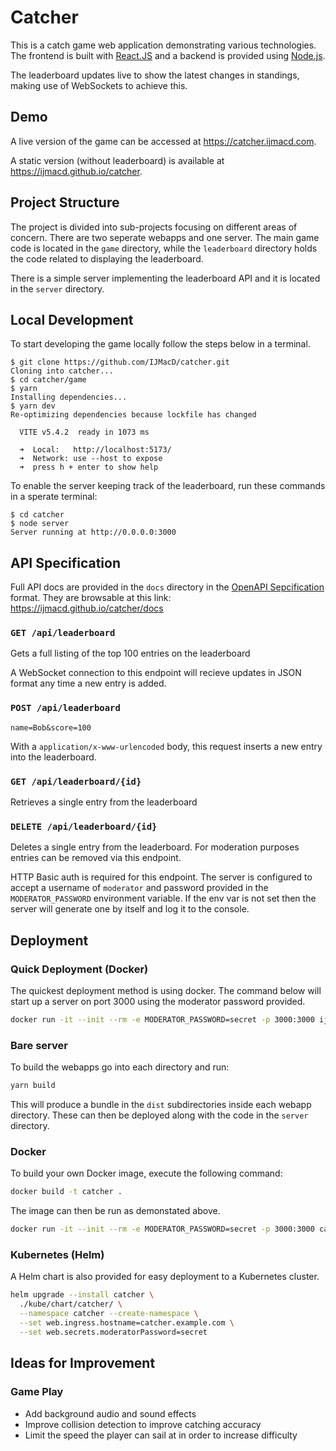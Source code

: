 # Catcher

This is a catch game web application demonstrating various technologies. The
frontend is built with [React.JS](https://react.dev) and a backend is provided
using [Node.js](https://nodejs.org).

The leaderboard updates live to show the latest changes in standings, making use
of WebSockets to achieve this.

## Demo

A live version of the game can be accessed at https://catcher.ijmacd.com.

A static version (without leaderboard) is available at https://ijmacd.github.io/catcher.

## Project Structure

The project is divided into sub-projects focusing on different areas of concern. There are two seperate webapps and one server.
The main game code is located in the `game` directory, while the `leaderboard`
directory holds the code related to displaying the leaderboard.

There is a simple server implementing the leaderboard API and it is located in
the `server` directory.

## Local Development

To start developing the game locally follow the steps below in a terminal.

```console
$ git clone https://github.com/IJMacD/catcher.git
Cloning into catcher...
$ cd catcher/game
$ yarn
Installing dependencies...
$ yarn dev
Re-optimizing dependencies because lockfile has changed

  VITE v5.4.2  ready in 1073 ms

  ➜  Local:   http://localhost:5173/
  ➜  Network: use --host to expose
  ➜  press h + enter to show help
```

To enable the server keeping track of the leaderboard, run these commands in a
sperate terminal:

```console
$ cd catcher
$ node server
Server running at http://0.0.0.0:3000
```

## API Specification

Full API docs are provided in the `docs` directory in the
[OpenAPI Sepcification](https://swagger.io/specification/) format. They are browsable at this link: https://ijmacd.github.io/catcher/docs

### `GET /api/leaderboard`
Gets a full listing of the top 100 entries on the leaderboard

A WebSocket connection to this endpoint will recieve updates in JSON format any time a new entry is added.

### `POST /api/leaderboard`
```
name=Bob&score=100
```
With a `application/x-www-urlencoded` body, this request inserts a new entry into the leaderboard.

### `GET /api/leaderboard/{id}`

Retrieves a single entry from the leaderboard

### `DELETE /api/leaderboard/{id}`

Deletes a single entry from the leaderboard. For moderation purposes entries can be removed via this endpoint.

HTTP Basic auth is required for this endpoint. The server is configured to accept a username of `moderator` and password provided in the `MODERATOR_PASSWORD` environment variable. If the env var is not set then the server will generate one by itself and log it to the console.

## Deployment

### Quick Deployment (Docker)

The quickest deployment method is using docker. The command below will start up a server on port 3000 using the moderator password provided.

```bash
docker run -it --init --rm -e MODERATOR_PASSWORD=secret -p 3000:3000 ijmacd/catcher:latest
```

### Bare server

To build the webapps go into each directory and run:

```bash
yarn build
```

This will produce a bundle in the `dist` subdirectories inside each webapp directory. These can then be deployed along with the code in the `server` directory.

### Docker

To build your own Docker image, execute the following command:

```bash
docker build -t catcher .
```

The image can then be run as demonstated above.

```bash
docker run -it --init --rm -e MODERATOR_PASSWORD=secret -p 3000:3000 catcher
```

### Kubernetes (Helm)

A Helm chart is also provided for easy deployment to a Kubernetes cluster.

```bash
helm upgrade --install catcher \
  ./kube/chart/catcher/ \
  --namespace catcher --create-namespace \
  --set web.ingress.hostname=catcher.example.com \
  --set web.secrets.moderatorPassword=secret
```

## Ideas for Improvement

### Game Play

* Add background audio and sound effects
* Improve collision detection to improve catching accuracy
* Limit the speed the player can sail at in order to increase difficulty

